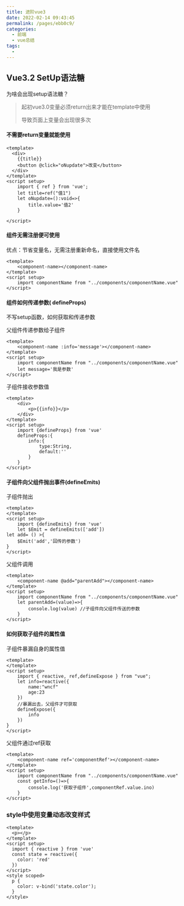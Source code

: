 ```yaml
---
title: 进阶vue3
date: 2022-02-14 09:43:45
permalink: /pages/ebb0c9/
categories:
  - 前端
  - vue总结
tags:
  - 
---
```

## Vue3.2 SetUp语法糖

为啥会出现setup语法糖？

> 起初vue3.0变量必须return出来才能在template中使用
>
> 导致页面上变量会出现很多次

#### 不需要return变量就能使用

````vue
<template>
  <div>
    {{title}}
    <button @click="oNupdate">改变</button>
  </div>
</template>
<script setup>
    import { ref } from 'vue';
    let title=ref("值1")
    let oNupdate=():void=>{
        title.value='值2'
    }

</script>
````

#### 组件无需注册便可使用

优点：节省变量名，无需注册重新命名，直接使用文件名

````vue
<template>
	<component-name></component-name>
</template>
<script setup>
    import componentName from "../components/componentName.vue"
</script>
````

#### 组件如何传递参数( defineProps)

不写setup函数，如何获取和传递参数

父组件传递参数给子组件

````vue
<template>
	<component-name :info='message'></component-name>
</template>
<script setup>
    import componentName from "../components/componentName.vue"
    let message='我是参数'
</script>
````

子组件接收参数值

```vue
<template>
    <div>
        <p>{{info}}</p>
    </div>
</template>
<script setup>
    import {defineProps} from 'vue'
    defineProps:{
        info:{
            type:String,
            default:''
        }
    }
</script>
```

#### 子组件向父组件抛出事件(defineEmits)

子组件抛出

```vue
<template>
</template>
<script setup>
    import {defineEmits} from 'vue'
    let $Emit = defineEmits(['add'])
let add= () >{
    $Emit('add','回传的参数')
}
</script>
```

父组件调用

````vue
<template>
	<component-name @add="parentAdd"></component-name>
</template>
<script setup>
    import componentName from "../components/componentName.vue"
    let parentAdd=(value)=>{
        console.log(value) //子组件向父组件传送的参数
    }
</script>
````

#### 如何获取子组件的属性值

子组件暴漏自身的属性值

````vue
<template>
</template>
<script setup>
    import { reactive, ref,defineExpose } from "vue";
    let info=reactive({
        name:"wncf"
        age:23
    })
    //暴漏出去，父组件才可获取
    defineExpose({
        info
    })
}
</script>
````

父组件通过ref获取

````vue
<template>
	<component-name ref='componentRef'></component-name>
</template>
<script setup>
    import componentName from "../components/componentName.vue"
    const getInfo=()=>{
        console.log('获取子组件',componentRef.value.ino)
    }
</script>
````

### style中使用变量动态改变样式

````vue
<template>
  <p></p>  
</template>
<script setup>
  import { reactive } from 'vue'
  const state = reactive({
    color: 'red'
  })
</script>
<style scoped>
  p {
    color: v-bind('state.color');
  }  
</style>
````

